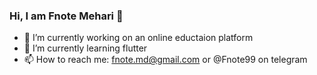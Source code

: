 ### Hi, I am Fnote Mehari 👋

- 🔭 I’m currently working on an online eductaion platform
- 🌱 I’m currently learning flutter
- 📫 How to reach me: fnote.md@gmail.com or @Fnote99 on telegram

